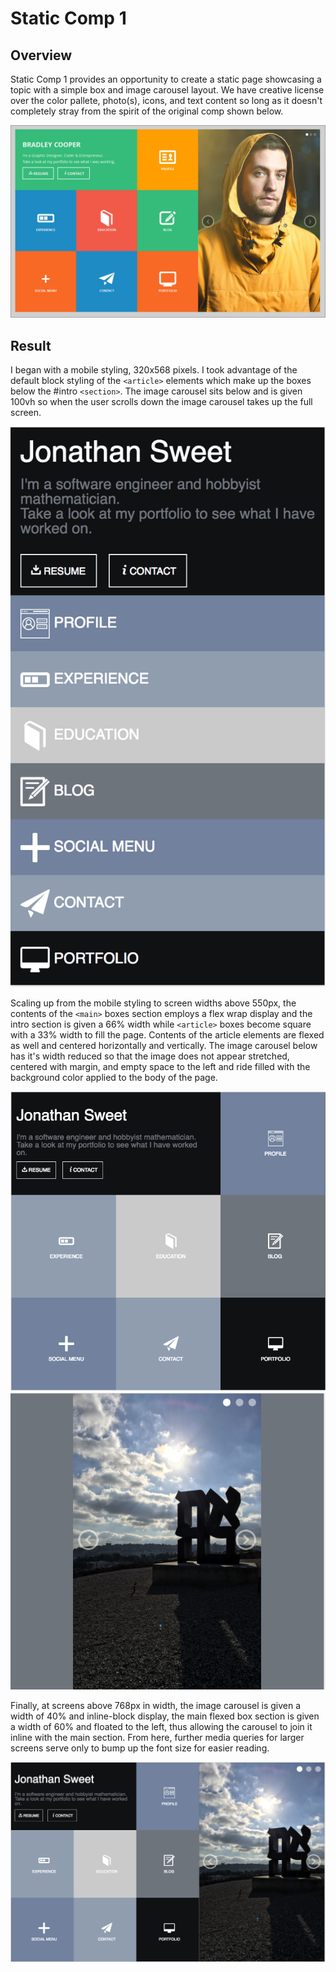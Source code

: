 # Static Comp 1

## Overview
Static Comp 1 provides an opportunity to create a static page showcasing a topic with a simple box and image carousel layout. We have creative license over the color pallete, photo(s), icons, and text content so long as it doesn't completely stray from the spirit of the original comp shown below.

![alt text](images/static-comp-challenge-1.jpg)

## Result 

I began with a mobile styling, 320x568 pixels. I took advantage of the default block styling of the `<article>` elements which make up the boxes below the #intro `<section>`. The image carousel sits below and is given 100vh so when the user scrolls down the image carousel takes up the full screen.

![alt text](images/js-comp1-mobile.png)

Scaling up from the mobile styling to screen widths above 550px, the contents of the `<main>` boxes section employs a flex wrap display and the intro section is given a 66% width while `<article>` boxes become square with a 33% width to fill the page. Contents of the article elements are flexed as well and centered horizontally and vertically. The image carousel below has it's width reduced so that the image does not appear stretched, centered with margin, and empty space to the left and ride filled with the background color applied to the body of the page. 

![alt text](images/js-comp1-greater550-1.png)
  ![alt text](images/js-comp1-greater550-2.png)

Finally, at screens above 768px in width, the image carousel is given a width of 40% and inline-block display, the main flexed box section is given a width of 60% and floated to the left, thus allowing the carousel to join it inline with the main section. From here, further media queries for larger screens serve only to bump up the font size for easier reading.

![alt text](images/js-comp1-fullscreen.png)

